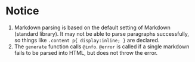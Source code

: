# Notice
1. Markdown parsing is based on the default setting of Markdown (standard library). It may not be able to parse paragraphs successfully, so things like `.content p{ display:inline; }` are declared.
2. The `generate` function calls `@info`. `@error` is called if a single markdown fails to be parsed into HTML, but does not throw the error.
